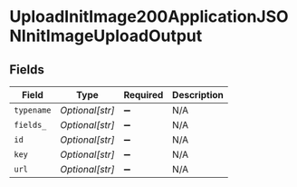 # UploadInitImage200ApplicationJSONInitImageUploadOutput


## Fields

| Field              | Type               | Required           | Description        |
| ------------------ | ------------------ | ------------------ | ------------------ |
| `typename`         | *Optional[str]*    | :heavy_minus_sign: | N/A                |
| `fields_`          | *Optional[str]*    | :heavy_minus_sign: | N/A                |
| `id`               | *Optional[str]*    | :heavy_minus_sign: | N/A                |
| `key`              | *Optional[str]*    | :heavy_minus_sign: | N/A                |
| `url`              | *Optional[str]*    | :heavy_minus_sign: | N/A                |